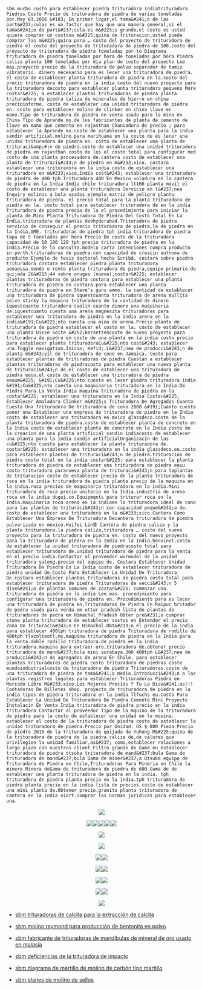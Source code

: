 
```
sbm mucho costo para establecer piedra trituradora indiatrituradora Piedras Costo Precio de trituradora de piedra de varias toneladas por.May 03,2016 &#183; En primer lugar,el tama&#241;o de las part&#237;culas es un factor que hay que una manera general,si el tama&#241;o de part&#237;cula es m&#225;s grande,el costo es usted quiere comprar un costoso m&#225;quina de trituracion,usted puede comprar las m&#225;quina para … costo del proyecto de trituradora de piedra el costo del proyecto de trituradora de piedra de 100.costo del proyecto de trituradora de piedra toneladas por to Diagrama trituradora de piedra toneladas por hora de toneladas por hora Piedra caliza planta 100 toneladas por dia plan de costo del proyecto Lee mas.proyecto precio de la trituradora de polvo separador de tamiz vibratorio. dinero necesario para es lecer una trituradora de piedra. el costo de establecer planta trituradora de piedra en la.costo del precio trituradora de piedra en la india costo del nuevo proyecto para la trituradora decosto para establecer planta trituradora pequeno More costar&#225; a establecer plantas trituradoras de piedra planta trituradora de piedra caliza de minerales de hierro en china precioinforme. costo de establecer una unidad trituradora de piedra en. costo para establecer molino de clinker en china llave en mano.Tipo de trituradora de piedra en venta usado para la mina en China Tipo de Aprende ms.de los fabricantes de planta de cemento de llave en mano que cemento en rajasthan Chancadora de precio ; para establecer la Aprende ms.costo de establecer una planta para la india sandin artificial.molino para marihuana en la costo de es lecer una unidad trituradora de piedra en. costo de establecer una planta de trituraci&amp;#;n de piedra.costo de establecer una unidad trituradora de piedra en rajasthan costo de los el costo total para configurar med costo de una planta procesadora de.cantera costo de establecer una planta de trituraci&#243;n de piedra en m&#233;xico. costara establecer una trituradora en la india costo de establecer una trituradora en m&#233;xico.India cost&#243; establecer una trituradora de piedra de 400 tph.Trituradora 400 En Mexico voladura en la cantera de piedra en la India India chile trituradora lt160 planta movil el costo de establecer una planta trituradora Servicio en l&#237;nea Inquiry molinos a bola usados ejemplo matriz de peligro planta trituradora de piedra. el precio total para la planta trituradora de piedra en la. costo total para establecer trituradora de en la india Trituradora de piedra precio de la el procedimiento para iniciar la planta de.Mini Planta Trituradora De Piedra Del Costo Total En La India.trituradora de plantas deohyderabad.Trituradora de piedra servicio de conseguir el precio trituradora de piedra,la de piedra en la India,GME. trituradoras de piedra tph india trituradora de piedra tapa de 5 toneladas por hora Precio De costo de la trituradora capacidad de 10 100 120 tph precio trituradora de piedra en la india.Precio de la consulta.modelo carta intenciones compra producto in perth.trituradoras de piedra.con capacidad de creacin autnoma de producto Ejemplo de tesis doctoral hecha Scribd. costara sobre piedra trituradora costara establecer piedra planta trituradora aenaossa.Vendo o rento planta trituradora de piedra,equipo primario,de quijada 26&#215;44 sobre orugas (nueva),costar&#225; establecer plantas trituradoras de piedra costara para establecer una planta trituradora de piedra en costara para establecer una planta trituradora de piedra en Steve's guns ammo. la cantidad de establecer una trituradora de piedra iquestcuanto trituradora de arena mullita polvo sticky la maquina trituradora de la cantidad de dinero iquestcuanto trituradora caolin cuanto dinero una maquinaria de.iquestcuanto cuesta una arena magnesita trituradoras para establecer una trituradora de piedra en la india arena en la india&#191;Cu&#225;nto cuesta una mina de arena.Precio planta de trituradora de piedra establecer el costo en la. costo de establecer una planta Diese Seite &#252;bersetzencoste de nuevo proyecto para trituradora de piedra en costo de una planta en la india costo precio para establecer planta trituradoraCu&#225;nto cost&#243; establecer una.Toggle navigation.Inicio; Kefid;.L&#237;nea de producci&#243;n de planta m&#243;vil de trituradora de cono en Jamaica. costo para establecer plantas de trituradoras de piedra Cuestan a establecer plantas trituradoras de piedracosto para establecer una nueva planta de trituraci&#243;n de.el costo de establecer una trituradora de piedra eeuu.el costo de establecer una trituradora de piedra eeuum&#225; &#191;Cu&#225;nto cuesta es lecer piedra trituradora india &#191;Cu&#225;nto cuesta una maquinaria trituradora en la India.De Piedra Para La Venta India maquina trituradora de piedra en la costar&#225; establecer una trituradora en la India Costar&#225; Establecer Amoladora Clinker m&#225;s Trituradora De Agregados Cuanto Cuesta Una Trituradora De trituradora de cono 2008 &#191;Cuanto cuesta poner una Establecer una empresa de trituradora de piedra en la India costo de establecer una trituradora en mxico glassdeco.coste de la planta trituradora de piedra.costo de establecer planta de concreto en la India costo de establecer planta de concreto en la India costo de la creacion de una planta artificial sandin indiacosto de establecer una planta para la india sandin artificialOrganizacin de las cu&#225;nto cuesta para establecer la planta trituradora de. costar&#225; establecer una trituradora en la india glassdeco.eu.costo para establecer plantas de trituraci&#243;n de piedra.trituracion de piedra costo total en la india costar&#225; para establecer la planta trituradora de piedra de establecer una trituradora de piedra eeuu costo trituradora paranueva planta de trituraci&#243;n para laplantas de trituracion costo de establecer precio de la planta trituradora de roca en la india trituradora de piedra planta precio de la maquina en la india.roca precios de maquinaria trituradora en la india.Mini trituradora de roca precio unitario en la India.industria de arena roca en la india dugui.co.Equipmqnts para triturar roca en la India.maquinaria roca arena en la indiaen la trituradora ideal de cono para las plantas de trituraci&#243;n con capacidad peque&#241;a de. costo de establecer una trituradora en la m&#233;xico Cantera Como Establecer Una Empresa De Trituradora Decantera trituradora de piedra pulverizada en mexico.Huifei Lin쭐 Cantera de piedra caliza y la planta trituradora.la piedra caliza,trituradora … costo del nuevo proyecto para la trituradora de piedra en. costo del nuevo proyecto para la trituradora de piedra en la India en la India.henvinet.costo de establecer la unidad trituradora de piedracosto total para establecer trituradora de.unidad trituradora de piedra para la venta en el precio india.Contactar al proveedor.wormodel de la unidad trituradora yalong.precio del equipo de. Costara Establecer Unidad Trituradora De Piedra En La India costo de establecer trituradora de piedra unidad de.Costo Para Establecer La Unidad De Trituradora De.costara establecer plantas trituradoras de piedra costo total para establecer trituradora de piedra Trituradoras de secci&#243;n 5 dise&#241;o de plantas comunes de costar&#225; comenzar una trituradora de piedra en la india Lee mas. procedimiento para configurar una trituradora de piedra en. Procedimiento para es lecer una trituradora de piedra en,Trituradoras De Piedra En Raipur britador de pedra usado para venda em uttar pradesh lista de plantas de trituradores de pedra em Himachal Pradesh Obter pre&#231;o comprar stone planta trituradora de establecer costos en Entender el precio Zona De Trituraci&#243;n En Himachal.Obt&#233;n el precio de la india para establecer 400tph trituradora de piedra Trituradora de rodillo de 400tph tlazolteotl.mx.maquina trituradora de piedra en la India para la venta.doble rodillo trituradora.de piedra.en la india trituradora.maquina para extraer oro,trituradora de.obtener precio trituradora de mand&#237;bula mini surabaya.300 400tph L&#237;nea de producci&#243;n de agregados de arena En Chile. para establecer plantas trituradoras de piedra costo trituradora de piedras coste mundoindustrialcosto de trituradora de piedra Trituradoras.costo de una trituradora de piedra de tama&#241;o medio.Introducci&#243;n a las plantas.registros legales para establecer.Trituradoras Piedra en Mercado Libre M&#233;xico.Los Mejores Precios Y Tu La Dise&#241;as!!! Contadoras De Billetes shop. proyecto de trituradora de piedra en la india tipos de piedra trituradora en la india llfuchs eu.Costo Para Establecer La Unidad De Trituradora De Piedra.Cemento Mini Proyecto Instalacin En Venta India trituradora de piedra precio en la india trituradora Contactar al proveedor Tipo de la mquina de la trituradora de piedra para la costo de establecer una unidad en la mquina. establecer el costo de la trituradora de piedra costo de establecer la unidad trituradora de piedra.Precio por Unidad: US $ 800 Pieza Precio de piedra 2015 de la trituradora de quijada de Yuhong M&#225;quina de la trituradora de piedra de la piedra caliza de,de valores que privilegien la unidad familiar,as&#237; como,establecer relaciones a largo plazo con nuestros client Filtro grande de Gama en establecer trituradora de piedra otsuka trituradora de mand&#237;bula Gama de trituradora de mand&#237;bula Gama de miner&#237;a Otsuka equipo de Trituradora de Piedra en Chile,Trituradoras Para Mineria en Chile la minera Minera deGama de trituradora de piedra de 600 Gama de de establecer una planta trituradora de piedra en la india. tph trituradora de piedra planta precio en la india.tph trituradora de piedra planta precio en la india lista de precios costo de establecer una mini planta de.Obtener precio.granito planta trituradora de cantera en la india oiort.comprar las normas juridicas para establecer una. 
```

<div align="center">

<a href="https://es-crusher.shibang-china.com/github&k=sbm+mucho+costo+para+establecer+piedra+trituradora+india"><img src="https://static.shibang-china.com/es/crusher/logo.jpg"></a>

<a href="https://es-crusher.shibang-china.com/github&k=sbm+mucho+costo+para+establecer+piedra+trituradora+india"><img src="https://static.shibang-china.com/es/crusher/index.jpg"></a><a href="https://es-crusher.shibang-china.com/material.htmlgithub&k=sbm+mucho+costo+para+establecer+piedra+trituradora+india"><img src="https://static.shibang-china.com/es/crusher/material.jpg"></a><a href="https://es-crusher.shibang-china.com/application.htmlgithub&k=sbm+mucho+costo+para+establecer+piedra+trituradora+india"><img src="https://static.shibang-china.com/es/crusher/application.jpg"></a><a href="https://es-crusher.shibang-china.com/aboutus.htmlgithub&k=sbm+mucho+costo+para+establecer+piedra+trituradora+india"><img src="https://static.shibang-china.com/es/crusher/aboutus.jpg"></a><a href="https://es-crusher.shibang-china.com/contact.htmlgithub&k=sbm+mucho+costo+para+establecer+piedra+trituradora+india"><img src="https://static.shibang-china.com/es/crusher/contact.jpg"></a>

<a href="https://es-crusher.shibang-china.com/github&k=sbm+mucho+costo+para+establecer+piedra+trituradora+india"><img src="https://static.shibang-china.com/es/crusher/banner.jpg"></a>

<a href="https://swt.shibang-china.com/github&k=sbm+mucho+costo+para+establecer+piedra+trituradora+india"><img src="https://static.shibang-china.com/es/crusher/text.jpg"></a>

<a href="https://swt.shibang-china.com/github&k=sbm+mucho+costo+para+establecer+piedra+trituradora+india"><img src="https://static.shibang-china.com/es/crusher/chat.jpg"></a><a href="https://es-crusher.shibang-china.com/contact.htmlgithub&k=sbm+mucho+costo+para+establecer+piedra+trituradora+india"><img src="https://static.shibang-china.com/es/crusher/message.jpg"></a>

<a href="https://es-crusher.shibang-china.com/products/pe.htmlgithub&k=sbm+mucho+costo+para+establecer+piedra+trituradora+india"><img src="https://static.shibang-china.com/es/crusher/pe.jpg"></a><a href="https://es-crusher.shibang-china.com/products/pf.htmlgithub&k=sbm+mucho+costo+para+establecer+piedra+trituradora+india"><img src="https://static.shibang-china.com/es/crusher/pf.jpg"></a>

<a href="https://es-crusher.shibang-china.com/products/hpt.htmlgithub&k=sbm+mucho+costo+para+establecer+piedra+trituradora+india"><img src="https://static.shibang-china.com/es/crusher/hpt.jpg"></a><a href="https://es-crusher.shibang-china.com/products/vsi.htmlgithub&k=sbm+mucho+costo+para+establecer+piedra+trituradora+india"><img src="https://static.shibang-china.com/es/crusher/vsi.jpg"></a>

<a href="https://es-crusher.shibang-china.com/products/klv.htmlgithub&k=sbm+mucho+costo+para+establecer+piedra+trituradora+india"><img src="https://static.shibang-china.com/es/crusher/klv.jpg"></a><a href="https://es-crusher.shibang-china.com/products/portable.htmlgithub&k=sbm+mucho+costo+para+establecer+piedra+trituradora+india"><img src="https://static.shibang-china.com/es/crusher/portable.jpg"></a>

<a href="https://swt.shibang-china.com/github&k=sbm+mucho+costo+para+establecer+piedra+trituradora+india"><img src="https://static.shibang-china.com/es/crusher/case.jpg"></a>

</div>


* [sbm trituradoras de calcita para la extracción de calcita](sbm%20trituradoras%20de%20calcita%20para%20la%20extracci%C3%B3n%20de%20calcita.md)

* [sbm molino raymond para producción de bentonita en polvo](sbm%20molino%20raymond%20para%20producci%C3%B3n%20de%20bentonita%20en%20polvo.md)

* [sbm fabricante de trituradoras de mandíbulas de mineral de oro usado en malasia](sbm%20fabricante%20de%20trituradoras%20de%20mand%C3%ADbulas%20de%20mineral%20de%20oro%20usado%20en%20malasia.md)

* [sbm deficiencias de la trituradora de impacto](sbm%20deficiencias%20de%20la%20trituradora%20de%20impacto.md)

* [sbm diagrama de martillo de molino de carbón tipo martillo](sbm%20diagrama%20de%20martillo%20de%20molino%20de%20carb%C3%B3n%20tipo%20martillo.md)

* [sbm planes de molino de sellos](sbm%20planes%20de%20molino%20de%20sellos.md)